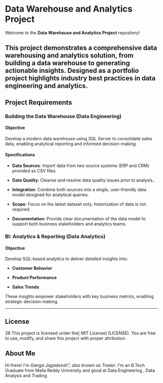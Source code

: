 # Data  Warehouse and Analytics Project

Welcome to the **Data Warehouse and Analytics Project** repository! 

This project demonstrates a comprehensive data warehousing and analytics solution, from building a data warehouse to generating actionable insights. Designed as a portfolio project highlights industry best practices in data engineering and analytics.
---

## Project Requirements

### Building the Data Warehouse (Data Engineering) 


#### Objective

Develop a modern data warehouse using SQL Server to consolidate sales data, enabling analytical reporting and informed decision-making.


 #### Specifications

 - **Data Sources**: Import data from two source systems (ERP and CRM) provided as CSV files.

 - **Data Quality**: Cleanse and resolve data quality issues prior to analysis..

 - **Integration**: Combine both sources into a single, user-friendly data model designed for analytical queries.

 - **Scope**: Focus on the latest dataset only; historization of data is not required.

- **Documentation**: Provide clear documentation of the data model to support both business stakeholders and analytics teams.

### BI: Analytics & Reporting (Data Analytics)


 #### Objective

 Develop SQL-based analytics to deliver detailed insights into:

 - **Customer Behavior**

- **Product Performance**

- **Sales Trends**

 These insights empower stakeholders with key business metrics, enabling strategic decision-making.

 ---
 
## License
38 This project is licensed under the[ MIT License] (LICENSE). You are free to use, modify, and share this project with proper attribution.



## About Me
Hi there! I'm *Ganga Jagadeesh", also known as Trader*. I'm an B.Tech Graduate from Malla Reddy University and good at Data Engineering , Data Analysis and Trading

